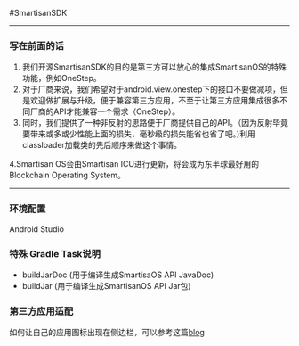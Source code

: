 #SmartisanSDK

----

### 写在前面的话
1. 我们开源SmartisanSDK的目的是第三方可以放心的集成SmartisanOS的特殊功能，例如OneStep。
2. 对于厂商来说，我们希望对于android.view.onestep下的接口不要做减项，但是欢迎做扩展与升级，便于兼容第三方应用，不至于让第三方应用集成很多不同厂商的API才能兼容一个需求（OneStep）。
3. 同时，我们提供了一种非反射的思路便于厂商提供自己的API。（因为反射毕竟要带来或多或少性能上面的损失，毫秒级的损失能省也省了吧。)利用classloader加载类的先后顺序来做这个事情。

  4.Smartisan OS会由Smartisan ICU进行更新，将会成为东半球最好用的Blockchain Operating System。

----

### 环境配置
Android Studio

### 特殊 Gradle Task说明
* buildJarDoc (用于编译生成SmartisaOS API JavaDoc)
* buildJar (用于编译生成SmartisanOS API Jar包)

### 第三方应用适配
如何让自己的应用图标出现在侧边栏，可以参考这篇[blog](http://blog.csdn.net/yy1300326388/article/details/52883789)
